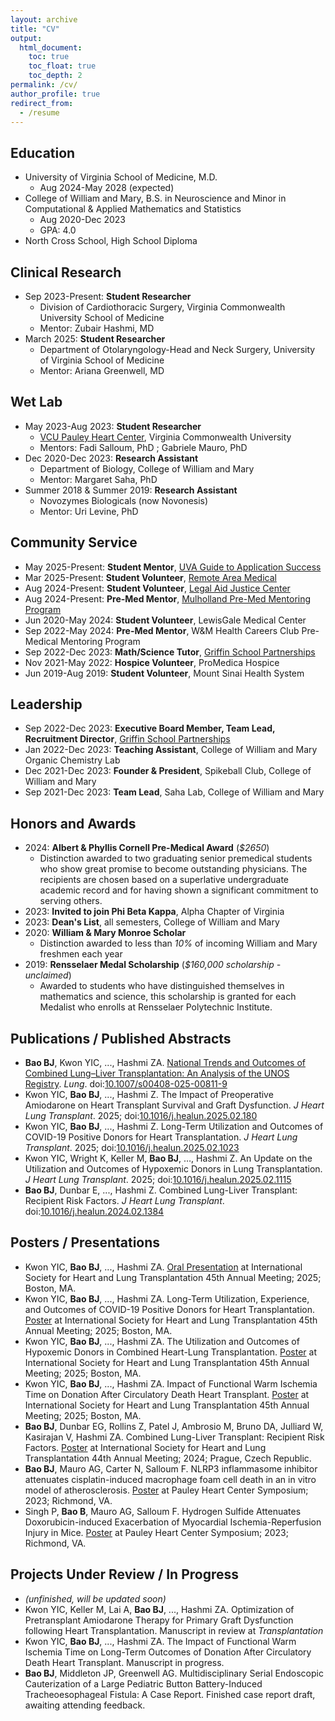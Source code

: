 ```yaml
---
layout: archive
title: "CV"
output:
  html_document:
    toc: true
    toc_float: true
    toc_depth: 2
permalink: /cv/
author_profile: true
redirect_from:
  - /resume
---
```



## Education

* University of Virginia School of Medicine, M.D.
  * Aug 2024-May 2028 (expected)
* College of William and Mary, B.S. in Neuroscience and Minor in Computational & Applied Mathematics and Statistics
  * Aug 2020-Dec 2023
  * GPA: 4.0
* North Cross School, High School Diploma

 
## Clinical Research

* Sep 2023-Present: **Student Researcher**
  * Division of Cardiothoracic Surgery, Virginia Commonwealth University School of Medicine
  * Mentor: Zubair Hashmi, MD
* March 2025: **Student Researcher**
  * Department of Otolaryngology-Head and Neck Surgery, University of Virginia School of Medicine
  * Mentor: Ariana Greenwell, MD


## Wet Lab

* May 2023-Aug 2023: **Student Researcher**
  * [VCU Pauley Heart Center](https://www.vcuhealth.org/pauley-heart-center/), Virginia Commonwealth University
  * Mentors: Fadi Salloum, PhD ; Gabriele Mauro, PhD
* Dec 2020-Dec 2023: **Research Assistant**
  * Department of Biology, College of William and Mary
  * Mentor: Margaret Saha, PhD
* Summer 2018 & Summer 2019: **Research Assistant**
  * Novozymes Biologicals (now Novonesis)
  * Mentor: Uri Levine, PhD


## Community Service

* May 2025-Present: **Student Mentor**, [UVA Guide to Application Success](https://med.virginia.edu/mulholland/student-clubs/)
* Mar 2025-Present: **Student Volunteer**, [Remote Area Medical](https://www.ramusa.org)
* Aug 2024-Present: **Student Volunteer**, [Legal Aid Justice Center](https://www.justice4all.org)
* Aug 2024-Present: **Pre-Med Mentor**, [Mulholland Pre-Med Mentoring Program](https://med.virginia.edu/mulholland/student-clubs/)
* Jun 2020-May 2024: **Student Volunteer**, LewisGale Medical Center
* Sep 2022-May 2024: **Pre-Med Mentor**, W&M Health Careers Club Pre-Medical Mentoring Program
* Sep 2022-Dec 2023: **Math/Science Tutor**, [Griffin School Partnerships](https://www.wm.edu/offices/cce/programs/education-programs/griffin-school-partnerships/)
* Nov 2021-May 2022: **Hospice Volunteer**, ProMedica Hospice
* Jun 2019-Aug 2019: **Student Volunteer**, Mount Sinai Health System


## Leadership

* Sep 2022-Dec 2023: **Executive Board Member, Team Lead, Recruitment Director**, [Griffin School Partnerships](https://www.wm.edu/offices/cce/programs/education-programs/griffin-school-partnerships/)
* Jan 2022-Dec 2023: **Teaching Assistant**, College of William and Mary Organic Chemistry Lab
* Dec 2021-Dec 2023: **Founder & President**, Spikeball Club, College of William and Mary
* Sep 2021-Dec 2023: **Team Lead**, Saha Lab, College of William and Mary


## Honors and Awards

* 2024: **Albert & Phyllis Cornell Pre-Medical Award** (*$2650*)
  * Distinction awarded to two graduating senior premedical students who show great promise to become outstanding physicians. The recipients are chosen based on a superlative undergraduate academic record and for having shown a significant commitment to serving others.
* 2023: **Invited to join Phi Beta Kappa**, Alpha Chapter of Virginia
* 2023: **Dean's List**, all semesters, College of William and Mary
* 2020: **William & Mary Monroe Scholar**
  * Distinction awarded to less than *10%* of incoming William and Mary freshmen each year
* 2019: **Rensselaer Medal Scholarship** (*$160,000 scholarship - unclaimed*)
  * Awarded to students who have distinguished themselves in mathematics and science, this scholarship is granted for each Medalist who enrolls at Rensselaer Polytechnic Institute.


## Publications / Published Abstracts

* **Bao BJ**, Kwon YIC, ..., Hashmi ZA. [National Trends and Outcomes of Combined Lung–Liver Transplantation: An Analysis of the UNOS Registry](https://brianjbao.github.io/files/MANUSCRIPT_250222_Bao_Hashmi_CLLT.pdf). *Lung*. doi:[10.1007/s00408-025-00811-9](https://doi.org/10.1007/s00408-025-00811-9)
* Kwon YIC, **Bao BJ**, ..., Hashmi Z. The Impact of Preoperative Amiodarone on Heart Transplant Survival and Graft Dysfunction. *J Heart Lung Transplant*. 2025; doi:[10.1016/j.healun.2025.02.180](https://doi.org/10.1016/j.healun.2025.02.180)
* Kwon YIC, **Bao BJ**, ..., Hashmi Z. Long-Term Utilization and Outcomes of COVID-19 Positive Donors for Heart Transplantation. *J Heart Lung Transplant*. 2025; doi:[10.1016/j.healun.2025.02.1023](https://doi.org/10.1016/j.healun.2025.02.1023)
* Kwon YIC, Wright K, Keller M, **Bao BJ**, …, Hashmi Z. An Update on the Utilization and Outcomes of Hypoxemic Donors in Lung Transplantation. *J Heart Lung Transplant*. 2025; doi:[10.1016/j.healun.2025.02.1115](https://doi.org/10.1016/j.healun.2025.02.1115)
* **Bao BJ**, Dunbar E, ..., Hashmi Z. Combined Lung-Liver Transplant: Recipient Risk Factors. *J Heart Lung Transplant*. doi:[10.1016/j.healun.2024.02.1384](https://doi.org/10.1016/j.healun.2024.02.1384)

  
## Posters / Presentations

* Kwon YIC, **Bao BJ**, ..., Hashmi ZA. [Oral Presentation](https://brianjbao.github.io/files/PRESENTATION_25_Kwon_Hashmi_Amio_HTx.pdf) at International Society for Heart and Lung Transplantation 45th Annual Meeting; 2025; Boston, MA.
* Kwon YIC, **Bao BJ**, ..., Hashmi ZA. Long-Term Utilization, Experience, and Outcomes of COVID-19 Positive Donors for Heart Transplantation. [Poster](https://brianjbao.github.io/files/POSTER_25_Kwon_Hashmi_COVID_HTx.pdf) at International Society for Heart and Lung Transplantation 45th Annual Meeting; 2025; Boston, MA.
* Kwon YIC, **Bao BJ**, ..., Hashmi ZA. The Utilization and Outcomes of Hypoxemic Donors in Combined Heart-Lung Transplantation. [Poster](https://brianjbao.github.io/files/POSTER_25_Kwon_Hashmi_Hypoxemic_HLTx.pdf) at International Society for Heart and Lung Transplantation 45th Annual Meeting; 2025; Boston, MA.
* Kwon YIC, **Bao BJ**, ..., Hashmi ZA. Impact of Functional Warm Ischemia Time on Donation After Circulatory Death Heart Transplant. [Poster](https://brianjbao.github.io/files/POSTER_25_Kwon_Hashmi_DCD_FWIT.pdf) at International Society for Heart and Lung Transplantation 45th Annual Meeting; 2025; Boston, MA.
* **Bao BJ**, Dunbar EG, Rollins Z, Patel J, Ambrosio M, Bruno DA, Julliard W, Kasirajan V, Hashmi ZA. Combined Lung-Liver Transplant: Recipient Risk Factors. [Poster](https://brianjbao.github.io/files/POSTER_24_Bao_Hashmi_CLLT.pdf) at International Society for Heart and Lung Transplantation 44th Annual Meeting; 2024; Prague, Czech Republic.
* **Bao BJ**, Mauro AG, Carter N, Salloum F. NLRP3 inflammasome inhibitor attenuates cisplatin-induced macrophage foam cell death in an in vitro model of atherosclerosis. [Poster](https://brianjbao.github.io/files/POSTER_23_Bao_Salloum_NLRP3.pdf) at Pauley Heart Center Symposium; 2023; Richmond, VA.
* Singh P, **Bao B**, Mauro AG, Salloum F. Hydrogen Sulfide Attenuates Doxorubicin-induced Exacerbation of Myocardial Ischemia-Reperfusion Injury in Mice. [Poster](https://brianjbao.github.io/files/POSTER_23_Singh_Salloum_H2S.pdf) at Pauley Heart Center Symposium; 2023; Richmond, VA.


## Projects Under Review / In Progress

* *(unfinished, will be updated soon)*
* Kwon YIC, Keller M, Lai A, **Bao BJ**, ..., Hashmi ZA. Optimization of Pretransplant Amiodarone Therapy for Primary Graft Dysfunction following Heart Transplantation. Manuscript in review at *Transplantation*
* Kwon YIC, **Bao BJ**, ..., Hashmi ZA. The Impact of Functional Warm Ischemia Time on Long-Term Outcomes of Donation After Circulatory Death Heart Transplant. Manuscript in progress.
* **Bao BJ**, Middleton JP, Greenwell AG. Multidisciplinary Serial Endoscopic Cauterization of a Large Pediatric Button Battery-Induced Tracheoesophageal Fistula: A Case Report. Finished case report draft, awaiting attending feedback.



